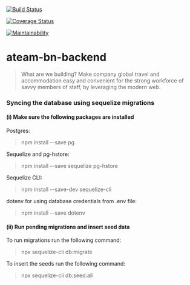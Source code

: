 [![Build Status](https://travis-ci.org/Stackup-Rwanda/ateam-bn-backend.svg?branch=develop)](https://travis-ci.org/Stackup-Rwanda/ateam-bn-backend)

[![Coverage Status](https://coveralls.io/repos/github/Stackup-Rwanda/ateam-bn-backend/badge.svg?branch=ft-logout-endpoint-%23170766088)](https://coveralls.io/github/Stackup-Rwanda/ateam-bn-backend?branch=ft-logout-endpoint-%23170766088)

[![Maintainability](https://api.codeclimate.com/v1/badges/816cc6aa5f0b3b9179cf/maintainability)](https://codeclimate.com/github/Stackup-Rwanda/ateam-bn-backend/maintainability)

# ateam-bn-backend
> What are we building?
Make company global travel and accommodation easy and convenient for the strong workforce of savvy members of staff, by leveraging the modern web.


### Syncing the database using sequelize migrations
#### (i) Make sure the following packages are installed

Postgres:
>npm install --save pg

Sequelize and pg-hstore:
>npm install --save sequelize pg-hstore

Sequelize CLI:
>npm install --save-dev sequelize-cli

dotenv for using database credentials from .env file:
>npm install --save dotenv

#### (ii) Run pending migrations and insert seed data

To run migrations run the following command:
>npx sequelize-cli db:migrate

To insert the seeds run the following command:
>npx sequelize-cli db:seed:all
